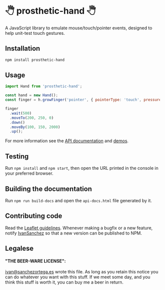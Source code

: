 
# 🖑 prosthetic-hand 🖑

A JavaScript library to emulate mouse/touch/pointer events, designed to help unit-test touch gestures.

## Installation

```bash
npm install prosthetic-hand
```

## Usage

```js
import Hand from 'prosthetic-hand';

const hand = new Hand();
const finger = h.growFinger('pointer', { pointerType: 'touch', pressure: 0.9 });

finger
  .wait(500)
  .moveTo(200, 250, 0)
  .down()
  .moveBy(100, 150, 2000)
  .up();
```

For more information see the [API documentation](http://leaflet.github.io/prosthetic-hand/api-docs.html) and [demos](http://leaflet.github.io/prosthetic-hand/demos/).

## Testing

Run `npm install` and `npm start`, then open the URL printed in the console in your preferred browser.

## Building the documentation

Run `npm run build-docs` and open the `api-docs.html` file generated by it.

## Contributing code

Read the [Leaflet guidelines](https://github.com/Leaflet/Leaflet/blob/main/CONTRIBUTING.md). Whenever making a bugfix or a new feature, notify [IvanSanchez](https://github.com/IvanSanchez) so that a new version can be published to NPM.

## Legalese

#### "THE BEER-WARE LICENSE":

<ivan@sanchezortega.es> wrote this file. As long as you retain this notice you
can do whatever you want with this stuff. If we meet some day, and you think
this stuff is worth it, you can buy me a beer in return.
